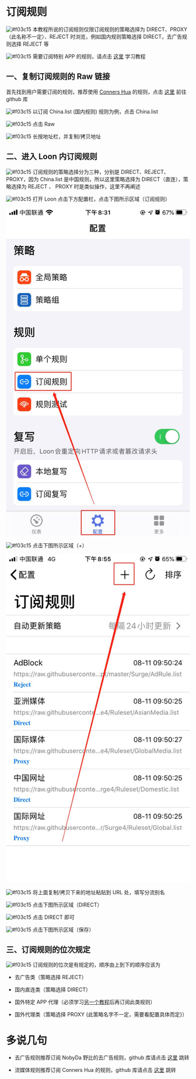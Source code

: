 # 订阅规则

![#f03c15](https://placehold.it/15/f03c15/000000?text=+) 本教程所说的订阅规则仅限订阅规则的策略选择为 DIRECT、PROXY（此名称不一定）、REJECT 时浏览，例如国内规则策略选择 DIRECT，去广告规则选择 REJECT 等

![#f03c15](https://placehold.it/15/f03c15/000000?text=+) 需要订阅特别 APP 的规则，请点击 [这里](https://github.com/chiupam/tutorial/blob/master/Loon/Rule_Netflix.md) 学习教程

## 一、复制订阅规则的 Raw 链接

首先找到用户需要订阅的规则，推荐使用 [Conners Hua](https://github.com/ConnersHua?tab=repositories) 的规则，点击 [这里](https://github.com/ConnersHua/Profiles/tree/master/Surge/Ruleset) 前往 github 库

![#f03c15](https://placehold.it/15/f03c15/000000?text=+) 以订阅 China.list (国内规则) 规则为例，点击 China.list

![#f03c15](https://placehold.it/15/f03c15/000000?text=+) 点击 Raw

![#f03c15](https://placehold.it/15/f03c15/000000?text=+) 长按地址栏，并复制/拷贝地址

## 二、进入 Loon 内订阅规则

![#f03c15](https://placehold.it/15/f03c15/000000?text=+) 订阅规则的策略选择分为三种，分别是 DIRECT、REJECT、PROXY，因为 China.list 是中国规则，所以这里策略选择为 DIRECT（直连），策略选择为 REJECT 、 PROXY 时是类似操作，这里不再阐述

![#f03c15](https://placehold.it/15/f03c15/000000?text=+) 打开 Loon 点击下方配置栏，点击下图所示区域（订阅规则）

![image](https://raw.githubusercontent.com/chiupam/tutorial-image/master/Loon/Rule_remote_1.jpg)

![#f03c15](https://placehold.it/15/f03c15/000000?text=+) 点击下图所示区域（+）

![image](https://raw.githubusercontent.com/chiupam/tutorial-image/master/Loon/Rule_remote_2.jpg)

![#f03c15](https://placehold.it/15/f03c15/000000?text=+) 将上面复制/拷贝下来的地址粘贴到 URL 处，填写分流别名

![#f03c15](https://placehold.it/15/f03c15/000000?text=+) 点击下图所示区域（DIRECT）

![#f03c15](https://placehold.it/15/f03c15/000000?text=+) 点击 DIRECT 即可

![#f03c15](https://placehold.it/15/f03c15/000000?text=+) 点击下图所示区域（保存）

## 三、订阅规则的位次规定

![#f03c15](https://placehold.it/15/f03c15/000000?text=+) 订阅规则的位次是有规定的，顺序由上到下的顺序应该为

- 去广告类（策略选择 REJECT）

- 国内直连类（策略选择 DIRECT）

- 国外特定 APP 代理（必须学习[另一个教程](https://github.com/chiupam/tutorial/blob/master/Loon/Rule_Netflix.md)后再订阅此类规则）

- 国外代理类（策略选择 PROXY {此策略名字不一定，需要看配置具体而定}）

# 多说几句

- 去广告规则推荐订阅 NobyDa 野比的去广告规则，github 库请点击 [这里](https://github.com/NobyDa/Script/tree/master/Surge) 跳转

- 流媒体规则推荐订阅 Conners Hua 的规则，github 库请点击 [这里](https://github.com/ConnersHua/Profiles/tree/master/Surge/Ruleset) 跳转

